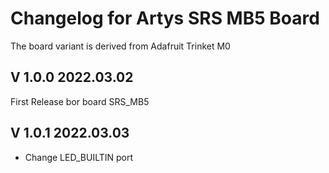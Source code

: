 # Changelog for Artys SRS MB5 Board
The board variant is derived  from Adafruit Trinket M0
## V 1.0.0 2022.03.02

First Release bor board SRS_MB5

## V 1.0.1 2022.03.03

* Change LED_BUILTIN port
